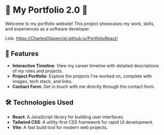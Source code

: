 # 🌟 My Portfolio 2.0 🌟

Welcome to my portfolio website! This project showcases my work, skills, and experiences as a software developer.

Link: https://CharlesOIpperciel.github.io/PortfolioReact/

## 🚀 Features

- **Interactive Timeline**: View my career timeline with detailed descriptions of my roles and projects.
- **Project Portfolio**: Explore the projects I've worked on, complete with images, tech stack, and links.
- **Contact Form**: Get in touch with me directly through the contact form.
## 🛠️ Technologies Used

- **React**: A JavaScript library for building user interfaces.
- **Tailwind CSS**: A utility-first CSS framework for rapid UI development.
- **Vite**: A fast build tool for modern web projects.